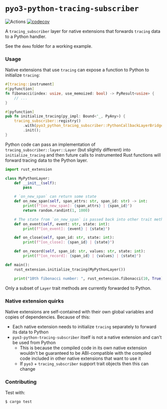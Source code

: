 # `pyo3-python-tracing-subscriber`

![Actions](https://github.com/getsentry/pyo3-python-tracing-subscriber/actions/workflows/ci.yml/badge.svg)
[![codecov](https://codecov.io/gh/getsentry/pyo3-python-tracing-subscriber/graph/badge.svg?token=Ud70kSEpiu)](https://codecov.io/gh/getsentry/pyo3-python-tracing-subscriber)

A `tracing_subscriber` layer for native extensions that forwards `tracing` data to a Python handler.

See the `demo` folder for a working example.

### Usage
Native extensions that use `tracing` can expose a function to Python to initialize `tracing`:
```rust
#[tracing::instrument]
#[pyfunction]
fn fibonacci(index: usize, use_memoized: bool) -> PyResult<usize> {
    // ...
}

#[pyfunction]
pub fn initialize_tracing(py_impl: Bound<'_, PyAny>) {
    tracing_subscriber::registry()
        .with(pyo3_python_tracing_subscriber::PythonCallbackLayerBridge::new(py_impl))
        .init();
}
```

Python code can pass an implementation of `tracing_subscriber::layer::Layer` (but slightly different) into `initialize_tracing` and then future calls to instrumented Rust functions will forward tracing data to the Python layer.
```python
import rust_extension

class MyPythonLayer:
    def __init__(self):
        pass

    # `on_new_span` can return some state
    def on_new_span(self, span_attrs: str, span_id: str) -> int:
        print(f"[on_new_span]: {span_attrs} | {span_id}")
        return random.randint(1, 1000)

    # The state from `on_new_span` is passed back into other trait methods
    def on_event(self, event: str, state: int):
        print(f"[on_event]: {event} | {state}")

    def on_close(self, span_id: str, state: int):
        print(f"[on_close]: {span_id} | {state}")

    def on_record(self, span_id: str, values: str, state: int):
        print(f"[on_record]: {span_id} | {values} | {state}")

def main():
    rust_extension.initialize_tracing(MyPythonLayer())

    print("10th fibonacci number: ", rust_extension.fibonacci(10, True))
```

Only a subset of `Layer` trait methods are currently forwarded to Python.

### Native extension quirks

Native extensions are self-contained with their own global variables and copies of dependencies. Because of this:
- Each native extension needs to initialize `tracing` separately to forward its data to Python
- `pyo3-python-tracing-subscriber` itself is not a native extension and can't be used from Python
  - This is because the compiled code in its own native extension wouldn't be guaranteed to be ABI-compatible with the compiled code included in other native extensions that want to use it
  - If `pyo3` + `tracing_subscriber` support trait objects then this can change

### Contributing

Test with:
```
$ cargo test
```
